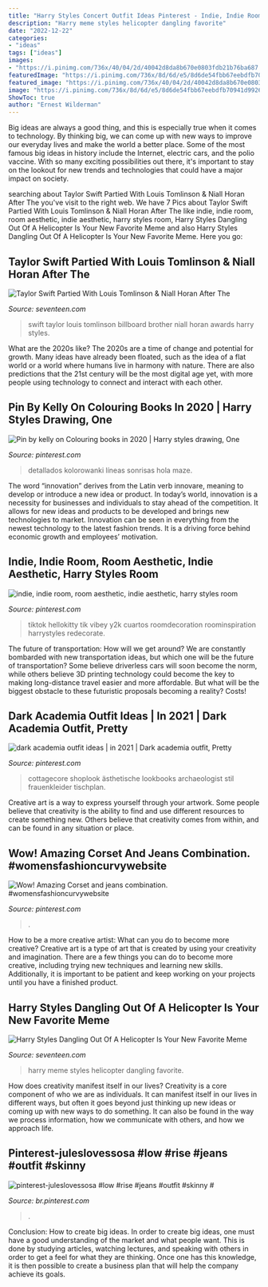 ```yaml
---
title: "Harry Styles Concert Outfit Ideas Pinterest - Indie, Indie Room, Room Aesthetic, Indie Aesthetic, Harry Styles Room"
description: "Harry meme styles helicopter dangling favorite"
date: "2022-12-22"
categories:
- "ideas"
tags: ["ideas"]
images:
- "https://i.pinimg.com/736x/40/04/2d/40042d8da8b670e0803fdb21b76ba687.jpg"
featuredImage: "https://i.pinimg.com/736x/8d/6d/e5/8d6de54fbb67eebdfb70941d99265377.jpg"
featured_image: "https://i.pinimg.com/736x/40/04/2d/40042d8da8b670e0803fdb21b76ba687.jpg"
image: "https://i.pinimg.com/736x/8d/6d/e5/8d6de54fbb67eebdfb70941d99265377.jpg"
ShowToc: true
author: "Ernest Wilderman"
---
```



Big ideas are always a good thing, and this is especially true when it comes to technology. By thinking big, we can come up with new ways to improve our everyday lives and make the world a better place. Some of the most famous big ideas in history include the Internet, electric cars, and the polio vaccine. With so many exciting possibilities out there, it's important to stay on the lookout for new trends and technologies that could have a major impact on society.

	

		
searching about Taylor Swift Partied With Louis Tomlinson &amp; Niall Horan After The you've visit to the right web. We have 7 Pics about Taylor Swift Partied With Louis Tomlinson &amp; Niall Horan After The like indie, indie room, room aesthetic, indie aesthetic, harry styles room, Harry Styles Dangling Out Of A Helicopter Is Your New Favorite Meme and also Harry Styles Dangling Out Of A Helicopter Is Your New Favorite Meme. Here you go:
		
    
## Taylor Swift Partied With Louis Tomlinson &amp; Niall Horan After The

<img loading=lazy src="https://hips.hearstapps.com/sev.h-cdn.co/assets/15/21/640x320/landscape-1432043343-cfvils-umaabdj0.jpg?resize=1200:*" onerror="this.onerror=null;this.src='https://tse1.mm.bing.net/th?id=OIP.84SJ045NFuVfoyfKzqV1iAHaDt&amp;pid=15.1';" alt="Taylor Swift Partied With Louis Tomlinson &amp; Niall Horan After The">

_Source: seventeen.com_

>swift taylor louis tomlinson billboard brother niall horan awards harry styles. 

	

What are the 2020s like?
The 2020s are a time of change and potential for growth. Many ideas have already been floated, such as the idea of a flat world or a world where humans live in harmony with nature. There are also predictions that the 21st century will be the most digital age yet, with more people using technology to connect and interact with each other.

    
## Pin By Kelly On Colouring Books In 2020 | Harry Styles Drawing, One

<img loading=lazy src="https://i.pinimg.com/736x/f5/65/24/f565245201b266a5941763c47abd9aa0.jpg" onerror="this.onerror=null;this.src='https://tse1.mm.bing.net/th?id=OIP.Wm2skxX21CSS9nJS4vvizwHaKX&amp;pid=15.1';" alt="Pin by kelly on Colouring books in 2020 | Harry styles drawing, One">

_Source: pinterest.com_

>detallados kolorowanki líneas sonrisas hola maze. 

	

The word “innovation” derives from the Latin verb innovare, meaning to develop or introduce a new idea or product. In today’s world, innovation is a necessity for businesses and individuals to stay ahead of the competition. It allows for new ideas and products to be developed and brings new technologies to market. Innovation can be seen in everything from the newest technology to the latest fashion trends. It is a driving force behind economic growth and employees’ motivation.

    
## Indie, Indie Room, Room Aesthetic, Indie Aesthetic, Harry Styles Room

<img loading=lazy src="https://i.pinimg.com/736x/7d/4f/bf/7d4fbfa10d263662b1c68cead96d374f.jpg" onerror="this.onerror=null;this.src='https://tse2.mm.bing.net/th?id=OIP.HYjFn5WXiLbGbRMoixlF7QHaJ3&amp;pid=15.1';" alt="indie, indie room, room aesthetic, indie aesthetic, harry styles room">

_Source: pinterest.com_

>tiktok hellokitty tik vibey y2k cuartos roomdecoration roominspiration harrystyles redecorate. 

	

The future of transportation: How will we get around?
We are constantly bombarded with new transportation ideas, but which one will be the future of transportation? Some believe driverless cars will soon become the norm, while others believe 3D printing technology could become the key to making long-distance travel easier and more affordable. But what will be the biggest obstacle to these futuristic proposals becoming a reality? Costs!

    
## Dark Academia Outfit Ideas | In 2021 | Dark Academia Outfit, Pretty

<img loading=lazy src="https://i.pinimg.com/736x/05/41/7c/05417c8dc14a74da31cb10e5df09d0a8.jpg" onerror="this.onerror=null;this.src='https://tse1.mm.bing.net/th?id=OIP.-RhUP2dy4CMqAZW7WhbccQHaLo&amp;pid=15.1';" alt="dark academia outfit ideas | in 2021 | Dark academia outfit, Pretty">

_Source: pinterest.com_

>cottagecore shoplook ästhetische lookbooks archaeologist stil frauenkleider tischplan. 

	

Creative art is a way to express yourself through your artwork. Some people believe that creativity is the ability to find and use different resources to create something new. Others believe that creativity comes from within, and can be found in any situation or place.

    
## Wow! Amazing Corset And Jeans Combination. #womensfashioncurvywebsite

<img loading=lazy src="https://i.pinimg.com/736x/8d/6d/e5/8d6de54fbb67eebdfb70941d99265377.jpg" onerror="this.onerror=null;this.src='https://tse2.mm.bing.net/th?id=OIP.OeCGynFhgjcOZFl5WnohDAHaLf&amp;pid=15.1';" alt="Wow! Amazing Corset and jeans combination. #womensfashioncurvywebsite">

_Source: pinterest.com_

>. 

	

How to be a more creative artist: What can you do to become more creative?
Creative art is a type of art that is created by using your creativity and imagination. There are a few things you can do to become more creative, including trying new techniques and learning new skills. Additionally, it is important to be patient and keep working on your projects until you have a finished product.

    
## Harry Styles Dangling Out Of A Helicopter Is Your New Favorite Meme

<img loading=lazy src="https://hips.hearstapps.com/sev.h-cdn.co/assets/17/14/980x490/landscape-1491491765-harry-meme.jpg?resize=1200:*" onerror="this.onerror=null;this.src='https://tse2.mm.bing.net/th?id=OIP.h3toJy4eOFX6HAPEJH28yQHaDt&amp;pid=15.1';" alt="Harry Styles Dangling Out Of A Helicopter Is Your New Favorite Meme">

_Source: seventeen.com_

>harry meme styles helicopter dangling favorite. 

	

How does creativity manifest itself in our lives?
Creativity is a core component of who we are as individuals. It can manifest itself in our lives in different ways, but often it goes beyond just thinking up new ideas or coming up with new ways to do something. It can also be found in the way we process information, how we communicate with others, and how we approach life.

    
## Pinterest-juleslovessosa #low #rise #jeans #outfit #skinny #

<img loading=lazy src="https://i.pinimg.com/736x/40/04/2d/40042d8da8b670e0803fdb21b76ba687.jpg" onerror="this.onerror=null;this.src='https://tse1.mm.bing.net/th?id=OIP.VncGpsNFrLLYiAXUbpDghgHaKp&amp;pid=15.1';" alt="pinterest-juleslovessosa #low #rise #jeans #outfit #skinny #">

_Source: br.pinterest.com_

>. 

	

Conclusion: How to create big ideas.
In order to create big ideas, one must have a good understanding of the market and what people want. This is done by studying articles, watching lectures, and speaking with others in order to get a feel for what they are thinking. Once one has this knowledge, it is then possible to create a business plan that will help the company achieve its goals.

